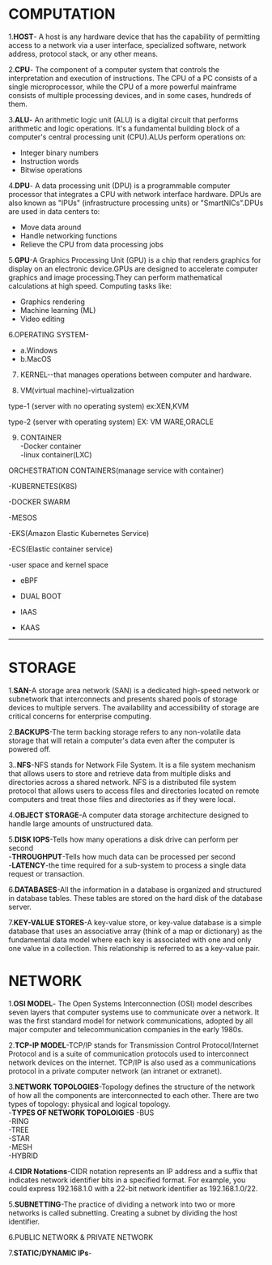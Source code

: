 #  COMPUTATION  


1.**HOST**- A host is any hardware device that has the capability of permitting access to a network via a user interface, specialized software, network address, protocol stack, or any other means.
  
2.**CPU**- The component of a computer system that controls the interpretation and execution of instructions. The CPU of a PC consists of a single microprocessor, while the CPU of a more powerful mainframe consists of multiple processing devices, and in some cases, hundreds of them.  

3.**ALU**- An arithmetic logic unit (ALU) is a digital circuit that performs arithmetic and logic operations. It's a fundamental building block of a computer's central processing unit (CPU).ALUs perform operations on:
- Integer binary numbers
- Instruction words
- Bitwise operations  
 
 4.**DPU**- A data processing unit (DPU) is a programmable computer processor that integrates a CPU with network interface hardware. DPUs are also known as "IPUs" (infrastructure processing units) or "SmartNICs".DPUs are used in data centers to:
- Move data around
- Handle networking functions
- Relieve the CPU from data processing jobs
  
5.**GPU**-A Graphics Processing Unit (GPU) is a chip that renders graphics for display on an electronic device.GPUs are designed to accelerate computer graphics and image processing.They can perform mathematical calculations at high speed. Computing tasks like: 
- Graphics rendering
- Machine learning (ML) 
- Video editing

6.OPERATING SYSTEM-  
- a.Windows
- b.MacOS

7. KERNEL--that manages operations between computer and hardware.

8. VM(virtual machine)-virtualization

  type-1 (server with no operating system) ex:XEN,KVM

  type-2 (server with operating system) EX: VM WARE,ORACLE

9. CONTAINER  
  -Docker container  
  -linux container(LXC)  

  ORCHESTRATION CONTAINERS(manage service with container)
  
  -KUBERNETES(K8S)
  
  -DOCKER SWARM
  
  -MESOS
  
  -EKS(Amazon Elastic Kubernetes Service)
  
  -ECS(Elastic container service)  
  
  -user space and kernel space


  - eBPF 

  - DUAL BOOT

  - IAAS

  - KAAS


  ------------------------------------------------------------------------------------------------------------

# STORAGE
1.**SAN**-A storage area network (SAN) is a dedicated high-speed network or subnetwork that interconnects and presents shared pools of storage devices to multiple servers. The availability and accessibility of storage are critical concerns for enterprise computing.  

2.**BACKUPS**-The term backing storage refers to any non-volatile data storage that will retain a computer's data even after the computer is powered off.  

3..**NFS**-NFS stands for Network File System. It is a file system mechanism that allows users to store and retrieve data from multiple disks and directories across a shared network. NFS is a distributed file system protocol that allows users to access files and directories located on remote computers and treat those files and directories as if they were local. 

4.**OBJECT STORAGE**-A computer data storage architecture designed to handle large amounts of unstructured data.  
  
5.**DISK IOPS**-Tells how many operations a disk drive can perform per second  
  -**THROUGHPUT**-Tells how much data can be processed per second  
  -**LATENCY**-the time required for a sub-system to process a single data request or transaction.  
  
6.**DATABASES**-All the information in a database is organized and structured in database tables. These tables are stored on the hard disk of the database server.  

7.**KEY-VALUE STORES**-A key-value store, or key-value database is a simple database that uses an associative array (think of a map or dictionary) as the fundamental data model where each key is associated with one and only one value in a collection. This relationship is referred to as a key-value pair.  

# NETWORK  

1.**OSI MODEL**- The Open Systems Interconnection (OSI) model describes seven layers that computer systems use to communicate over a network. It was the first standard model for network communications, adopted by all major computer and telecommunication companies in the early 1980s.  

2.**TCP-IP MODEL**-TCP/IP stands for Transmission Control Protocol/Internet Protocol and is a suite of communication protocols used to interconnect network devices on the internet. TCP/IP is also used as a communications protocol in a private computer network (an intranet or extranet).  

3.**NETWORK TOPOLOGIES**-Topology defines the structure of the network of how all the components are interconnected to each other. There are two types of topology: physical and logical topology.  
-**TYPES OF NETWORK TOPOLOIGIES**
   -BUS  
   -RING  
   -TREE  
   -STAR  
   -MESH  
   -HYBRID  

4.**CIDR Notations**-CIDR notation represents an IP address and a suffix that indicates network identifier bits in a specified format. For example, you could express 192.168.1.0 with a 22-bit network identifier as 192.168.1.0/22.  

5.**SUBNETTING**-The practice of dividing a network into two or more networks is called subnetting. Creating a subnet by dividing the host identifier.

6.PUBLIC NETWORK & PRIVATE NETWORK  

7.**STATIC/DYNAMIC IPs**-

